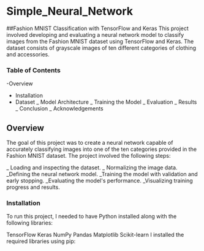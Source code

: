 # Simple_Neural_Network
##Fashion MNIST Classification with TensorFlow and Keras
This project involved developing and evaluating a neural network model to classify images from the Fashion MNIST dataset using TensorFlow and Keras. The dataset consists of grayscale images of ten different categories of clothing and accessories.
### Table of Contents
-Overview
- Installation
- Dataset
_ Model Architecture
_ Training the Model
_ Evaluation
_ Results
_ Conclusion
_ Acknowledgements
## Overview
The goal of this project was to create a neural network capable of accurately classifying images into one of the ten categories provided in the Fashion MNIST dataset. The project involved the following steps:

_ Loading and inspecting the dataset.
_ Normalizing the image data.
_Defining the neural network model.
_Training the model with validation and early stopping.
_Evaluating the model's performance.
_Visualizing training progress and results.

### Installation
To run this project, I needed to have Python installed along with the following libraries:

TensorFlow
Keras
NumPy
Pandas
Matplotlib
Scikit-learn
I installed the required libraries using pip:
